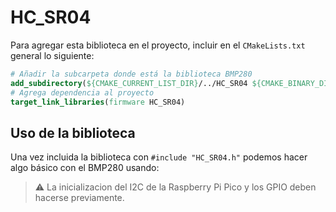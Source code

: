 # HC_SR04

Para agregar esta biblioteca en el proyecto, incluir en el `CMakeLists.txt` general lo siguiente:

```cmake
# Añadir la subcarpeta donde está la biblioteca BMP280
add_subdirectory(${CMAKE_CURRENT_LIST_DIR}/../HC_SR04 ${CMAKE_BINARY_DIR}/HC_SR04)
# Agrega dependencia al proyecto
target_link_libraries(firmware HC_SR04)
```

## Uso de la biblioteca

Una vez incluida la biblioteca con `#include "HC_SR04.h"` podemos hacer algo básico con el BMP280 usando:


> :warning: La inicializacion del I2C de la Raspberry Pi Pico y los GPIO deben hacerse previamente.